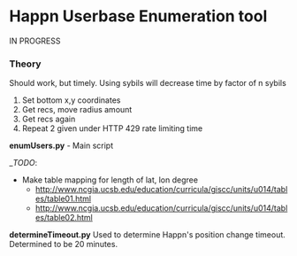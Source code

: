 # Happn Userbase Enumeration tool

IN PROGRESS

### Theory
Should work, but timely. Using sybils will decrease time by factor of n sybils

1. Set bottom x,y coordinates
2. Get recs, move radius amount
3. Get recs again
4. Repeat 2 given under HTTP 429 rate limiting time

__enumUsers.py__ - Main script

__TODO_:
+ Make table mapping for length of lat, lon degree
    + http://www.ncgia.ucsb.edu/education/curricula/giscc/units/u014/tables/table01.html
    + http://www.ncgia.ucsb.edu/education/curricula/giscc/units/u014/tables/table02.html

__determineTimeout.py__
Used to determine Happn's position change timeout. Determined to be 20 minutes.